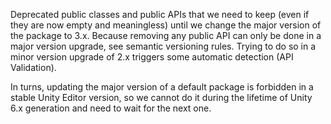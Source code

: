 Deprecated public classes and public APIs that we need to keep (even if they are now empty and meaningless)
until we change the major version of the package to 3.x.
Because removing any public API can only be done in a major version upgrade, see semantic versioning rules.
Trying to do so in a minor version upgrade of 2.x triggers some automatic detection (API Validation).

In turns, updating the major version of a default package is forbidden in a stable Unity Editor version,
so we cannot do it during the lifetime of Unity 6.x generation and need to wait for the next one.

